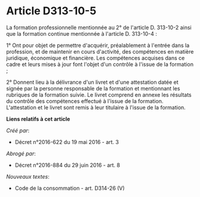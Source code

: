 # Article D313-10-5

La formation professionnelle mentionnée au 2° de l'article D. 313-10-2 ainsi que la formation continue mentionnée à l'article
D. 313-10-4 : 

1° Ont pour objet de permettre d'acquérir, préalablement à l'entrée dans la profession, et de maintenir en cours d'activité,
des compétences en matière juridique, économique et financière. Les compétences acquises dans ce cadre et leurs mises à jour
font l'objet d'un contrôle à l'issue de la formation ; 

2° Donnent lieu à la délivrance d'un livret et d'une attestation datée et signée par la personne responsable de la formation
et mentionnant les rubriques de la formation suivie. Le livret comprend en annexe les résultats du contrôle des compétences
effectué à l'issue de la formation. L'attestation et le livret sont remis à leur titulaire à l'issue de la formation.

**Liens relatifs à cet article**

_Créé par_:

  - Décret n°2016-622 du 19 mai 2016 - art. 3

_Abrogé par_:

  - Décret n°2016-884 du 29 juin 2016 - art. 8

_Nouveaux textes_:

  - Code de la consommation - art. D314-26 (V)
